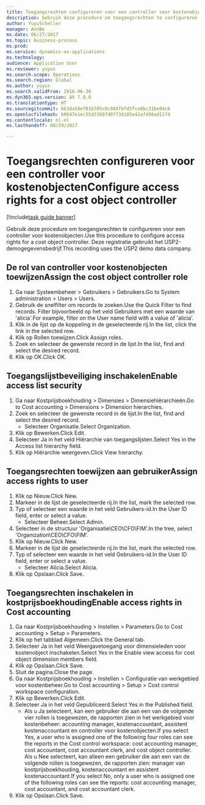 ```yaml
--- 
title: Toegangsrechten configureren voor een controller voor kostenobjecten
description: Gebruik deze procedure om toegangsrechten te configureren voor een controller voor kostenobjecten.
author: YuyuScheller
manager: AnnBe
ms.date: 06/27/2017
ms.topic: business-process
ms.prod: 
ms.service: dynamics-ax-applications
ms.technology: 
audience: Application User
ms.reviewer: yuyus
ms.search.scope: Operations
ms.search.region: Global
ms.author: yuyus
ms.search.validFrom: 2016-06-30
ms.dyn365.ops.version: AX 7.0.0
ms.translationtype: HT
ms.sourcegitcommit: 663da58ef01b705c0c984fbfd3fce8bc31be04c6
ms.openlocfilehash: b0647e1ec55d23607d07f38105e42af498ad1174
ms.contentlocale: nl-nl
ms.lasthandoff: 08/29/2017

---
```

# <a name="configure-access-rights-for-a-cost-object-controller"></a><span data-ttu-id="ba86a-103">Toegangsrechten configureren voor een controller voor kostenobjecten</span><span class="sxs-lookup"><span data-stu-id="ba86a-103">Configure access rights for a cost object controller</span></span>

[!include[task guide banner](../../includes/task-guide-banner.md)]

<span data-ttu-id="ba86a-104">Gebruik deze procedure om toegangsrechten te configureren voor een controller voor kostenobjecten.</span><span class="sxs-lookup"><span data-stu-id="ba86a-104">Use this procedure to configure access rights for a cost object controller.</span></span> <span data-ttu-id="ba86a-105">Deze registratie gebruikt het USP2-demogegevensbedrijf.</span><span class="sxs-lookup"><span data-stu-id="ba86a-105">This recording uses the USP2 demo data company.</span></span>


## <a name="assign-the-cost-object-controller-role"></a><span data-ttu-id="ba86a-106">De rol van controller voor kostenobjecten toewijzen</span><span class="sxs-lookup"><span data-stu-id="ba86a-106">Assign the cost object controller role</span></span>
1. <span data-ttu-id="ba86a-107">Ga naar Systeembeheer > Gebruikers > Gebruikers.</span><span class="sxs-lookup"><span data-stu-id="ba86a-107">Go to System administration > Users > Users.</span></span>
2. <span data-ttu-id="ba86a-108">Gebruik de snelfilter om records te zoeken.</span><span class="sxs-lookup"><span data-stu-id="ba86a-108">Use the Quick Filter to find records.</span></span> <span data-ttu-id="ba86a-109">Filter bijvoorbeeld op het veld Gebruikers met een waarde van 'alicia'.</span><span class="sxs-lookup"><span data-stu-id="ba86a-109">For example, filter on the User name field with a value of 'alicia'.</span></span>
3. <span data-ttu-id="ba86a-110">Klik in de lijst op de koppeling in de geselecteerde rij.</span><span class="sxs-lookup"><span data-stu-id="ba86a-110">In the list, click the link in the selected row.</span></span>
4. <span data-ttu-id="ba86a-111">Klik op Rollen toewijzen.</span><span class="sxs-lookup"><span data-stu-id="ba86a-111">Click Assign roles.</span></span>
5. <span data-ttu-id="ba86a-112">Zoek en selecteer de gewenste record in de lijst.</span><span class="sxs-lookup"><span data-stu-id="ba86a-112">In the list, find and select the desired record.</span></span>
6. <span data-ttu-id="ba86a-113">Klik op OK.</span><span class="sxs-lookup"><span data-stu-id="ba86a-113">Click OK.</span></span>

## <a name="enable-access-list-security"></a><span data-ttu-id="ba86a-114">Toegangslijstbeveiliging inschakelen</span><span class="sxs-lookup"><span data-stu-id="ba86a-114">Enable access list security</span></span>
1. <span data-ttu-id="ba86a-115">Ga naar Kostprijsboekhouding > Dimensies > Dimensiehiërarchieën.</span><span class="sxs-lookup"><span data-stu-id="ba86a-115">Go to Cost accounting > Dimensions > Dimension hierarchies.</span></span>
2. <span data-ttu-id="ba86a-116">Zoek en selecteer de gewenste record in de lijst.</span><span class="sxs-lookup"><span data-stu-id="ba86a-116">In the list, find and select the desired record.</span></span>
    * <span data-ttu-id="ba86a-117">Selecteer Organisatie.</span><span class="sxs-lookup"><span data-stu-id="ba86a-117">Select Organization.</span></span>  
3. <span data-ttu-id="ba86a-118">Klik op Bewerken.</span><span class="sxs-lookup"><span data-stu-id="ba86a-118">Click Edit.</span></span>
4. <span data-ttu-id="ba86a-119">Selecteer Ja in het veld Hiërarchie van toegangslijsten.</span><span class="sxs-lookup"><span data-stu-id="ba86a-119">Select Yes in the Access list hierarchy field.</span></span>
5. <span data-ttu-id="ba86a-120">Klik op Hiërarchie weergeven.</span><span class="sxs-lookup"><span data-stu-id="ba86a-120">Click View hierarchy.</span></span>

## <a name="assign-access-rights-to-user"></a><span data-ttu-id="ba86a-121">Toegangsrechten toewijzen aan gebruiker</span><span class="sxs-lookup"><span data-stu-id="ba86a-121">Assign access rights to user</span></span>
1. <span data-ttu-id="ba86a-122">Klik op Nieuw.</span><span class="sxs-lookup"><span data-stu-id="ba86a-122">Click New.</span></span>
2. <span data-ttu-id="ba86a-123">Markeer in de lijst de geselecteerde rij.</span><span class="sxs-lookup"><span data-stu-id="ba86a-123">In the list, mark the selected row.</span></span>
3. <span data-ttu-id="ba86a-124">Typ of selecteer een waarde in het veld Gebruikers-id.</span><span class="sxs-lookup"><span data-stu-id="ba86a-124">In the User ID field, enter or select a value.</span></span>
    * <span data-ttu-id="ba86a-125">Selecteer Beheer.</span><span class="sxs-lookup"><span data-stu-id="ba86a-125">Select Admin.</span></span>  
4. <span data-ttu-id="ba86a-126">Selecteer in de structuur 'Organisatie\CEO\CFO\FIM'.</span><span class="sxs-lookup"><span data-stu-id="ba86a-126">In the tree, select 'Organization\CEO\CFO\FIM'.</span></span>
5. <span data-ttu-id="ba86a-127">Klik op Nieuw.</span><span class="sxs-lookup"><span data-stu-id="ba86a-127">Click New.</span></span>
6. <span data-ttu-id="ba86a-128">Markeer in de lijst de geselecteerde rij.</span><span class="sxs-lookup"><span data-stu-id="ba86a-128">In the list, mark the selected row.</span></span>
7. <span data-ttu-id="ba86a-129">Typ of selecteer een waarde in het veld Gebruikers-id.</span><span class="sxs-lookup"><span data-stu-id="ba86a-129">In the User ID field, enter or select a value.</span></span>
    * <span data-ttu-id="ba86a-130">Selecteer Alicia.</span><span class="sxs-lookup"><span data-stu-id="ba86a-130">Select Alicia.</span></span>  
8. <span data-ttu-id="ba86a-131">Klik op Opslaan.</span><span class="sxs-lookup"><span data-stu-id="ba86a-131">Click Save.</span></span>

## <a name="enable-access-rights-in-cost-accounting"></a><span data-ttu-id="ba86a-132">Toegangsrechten inschakelen in kostprijsboekhouding</span><span class="sxs-lookup"><span data-stu-id="ba86a-132">Enable access rights in Cost accounting</span></span>
1. <span data-ttu-id="ba86a-133">Ga naar Kostprijsboekhouding > Instellen > Parameters.</span><span class="sxs-lookup"><span data-stu-id="ba86a-133">Go to Cost accounting > Setup > Parameters.</span></span>
2. <span data-ttu-id="ba86a-134">Klik op het tabblad Algemeen.</span><span class="sxs-lookup"><span data-stu-id="ba86a-134">Click the General tab.</span></span>
3. <span data-ttu-id="ba86a-135">Selecteer Ja in het veld Weergavetoegang voor dimensieleden voor kostenobject inschakelen.</span><span class="sxs-lookup"><span data-stu-id="ba86a-135">Select Yes in the Enable view access for cost object dimension members field.</span></span>
4. <span data-ttu-id="ba86a-136">Klik op Opslaan.</span><span class="sxs-lookup"><span data-stu-id="ba86a-136">Click Save.</span></span>
5. <span data-ttu-id="ba86a-137">Sluit de pagina.</span><span class="sxs-lookup"><span data-stu-id="ba86a-137">Close the page.</span></span>
6. <span data-ttu-id="ba86a-138">Ga naar Kostprijsboekhouding > Instellen > Configuratie van werkgebied voor kostenbeheer.</span><span class="sxs-lookup"><span data-stu-id="ba86a-138">Go to Cost accounting > Setup > Cost control workspace configuration.</span></span>
7. <span data-ttu-id="ba86a-139">Klik op Bewerken.</span><span class="sxs-lookup"><span data-stu-id="ba86a-139">Click Edit.</span></span>
8. <span data-ttu-id="ba86a-140">Selecteer Ja in het veld Gepubliceerd.</span><span class="sxs-lookup"><span data-stu-id="ba86a-140">Select Yes in the Published field.</span></span>
    * <span data-ttu-id="ba86a-141">Als u Ja selecteert, kan een gebruiker die aan een van de volgende vier rollen is toegewezen, de rapporten zien in het werkgebied voor kostenbeheer: accounting manager, kostenaccountant, assistent kostenaccountant en controller voor kostenobjecten.</span><span class="sxs-lookup"><span data-stu-id="ba86a-141">If you select Yes, a user who is assigned one of the following four roles can see the reports in the Cost control workspace: cost accounting manager, cost accountant, cost accountant clerk, and cost object controller.</span></span> <span data-ttu-id="ba86a-142">Als u Nee selecteert, kan alleen een gebruiker die aan een van de volgende rollen is toegewezen, de rapporten zien: manager van kostprijsboekhouding, kostenaccountant en assistent kostenaccountant.</span><span class="sxs-lookup"><span data-stu-id="ba86a-142">If you select No, only a user who is assigned one of the following roles can see the reports: cost accounting manager, cost accountant, and cost accountant clerk.</span></span>    
9. <span data-ttu-id="ba86a-143">Klik op Opslaan.</span><span class="sxs-lookup"><span data-stu-id="ba86a-143">Click Save.</span></span>


